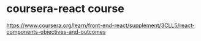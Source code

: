 # coursera-react course
https://www.coursera.org/learn/front-end-react/supplement/3CLL5/react-components-objectives-and-outcomes
